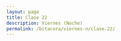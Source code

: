 ```yaml
---
layout: page
title: Clase 22
description: Viernes (Noche)
permalink: /bitacora/viernes-n/clase-22/
---
```

